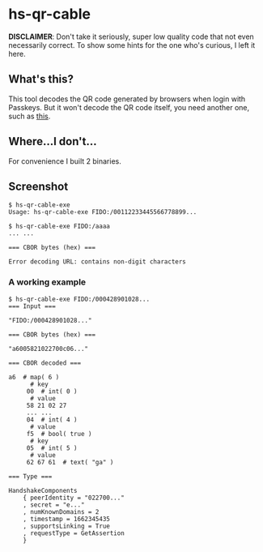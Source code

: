 # hs-qr-cable

**DISCLAIMER**: Don't take it seriously, super low quality code that not even necessarily correct. To show some hints for the one who's curious, I left it here.

## What's this?

This tool decodes the QR code generated by browsers when login with Passkeys.
But it won't decode the QR code itself, you need another one, such as [this](https://zxing.org/w/decode.jspx).

## Where...I don't...

For convenience I built 2 binaries.

## Screenshot

```
$ hs-qr-cable-exe 
Usage: hs-qr-cable-exe FIDO:/00112233445566778899...

$ hs-qr-cable-exe FIDO:/aaaa
... ...

=== CBOR bytes (hex) ===

Error decoding URL: contains non-digit characters
```

### A working example

```
$ hs-qr-cable-exe FIDO:/000428901028...
=== Input ===

"FIDO:/000428901028..."

=== CBOR bytes (hex) ===

"a6005821022700c06..."

=== CBOR decoded ===

a6  # map( 6 )
      # key
     00  # int( 0 )
      # value
     58 21 02 27
     ... ...
     04  # int( 4 )
      # value
     f5  # bool( true )
      # key
     05  # int( 5 )
      # value
     62 67 61  # text( "ga" )

=== Type ===

HandshakeComponents
    { peerIdentity = "022700..."
    , secret = "e..."
    , numKnownDomains = 2
    , timestamp = 1662345435
    , supportsLinking = True
    , requestType = GetAssertion
    }
```
